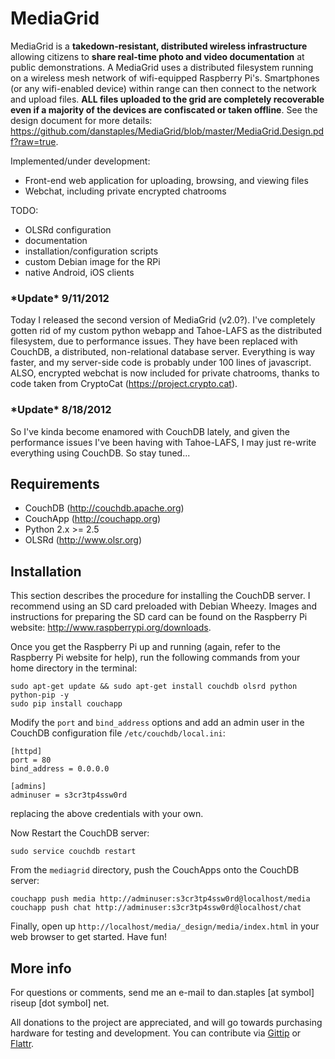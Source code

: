 MediaGrid
=========

MediaGrid is a **takedown-resistant, distributed wireless infrastructure** allowing citizens to **share real-time photo and video documentation** at public demonstrations. A MediaGrid uses a distributed filesystem running on a wireless mesh network of wifi-equipped Raspberry Pi's. Smartphones (or any wifi-enabled device) within range can then connect to the network and upload files. **ALL files uploaded to the grid are completely recoverable even if a majority of the devices are confiscated or taken offline**. See the design document for more details: https://github.com/danstaples/MediaGrid/blob/master/MediaGrid.Design.pdf?raw=true.

Implemented/under development:
* Front-end web application for uploading, browsing, and viewing files
* Webchat, including private encrypted chatrooms

TODO:
* OLSRd configuration
* documentation
* installation/configuration scripts
* custom Debian image for the RPi
* native Android, iOS clients

### \*Update\* 9/11/2012
Today I released the second version of MediaGrid (v2.0?). I've completely gotten rid of my custom python webapp and Tahoe-LAFS as the distributed filesystem, due to performance issues. They have been replaced with CouchDB, a distributed, non-relational database server. Everything is way faster, and my server-side code is probably under 100 lines of javascript. ALSO, encrypted webchat is now included for private chatrooms, thanks to code taken from CryptoCat (https://project.crypto.cat).

### \*Update\* 8/18/2012
So I've kinda become enamored with CouchDB lately, and given the performance issues I've been having with Tahoe-LAFS, I may just re-write everything using CouchDB.  So stay tuned...

Requirements
------------

* CouchDB (http://couchdb.apache.org)
* CouchApp (http://couchapp.org)
* Python 2.x >= 2.5
* OLSRd (http://www.olsr.org)

Installation
------------

This section describes the procedure for installing the CouchDB server. I recommend using an SD card preloaded with Debian Wheezy. Images and instructions for preparing the SD card can be found on the Raspberry Pi website: http://www.raspberrypi.org/downloads.

Once you get the Raspberry Pi up and running (again, refer to the Raspberry Pi website for help), run the following commands from your home directory in the terminal:

    sudo apt-get update && sudo apt-get install couchdb olsrd python python-pip -y
    sudo pip install couchapp

Modify the `port` and `bind_address` options and add an admin user in the CouchDB configuration file `/etc/couchdb/local.ini`:

    [httpd]
    port = 80
    bind_address = 0.0.0.0
    
    [admins]
    adminuser = s3cr3tp4ssw0rd

replacing the above credentials with your own.
    
Now Restart the CouchDB server:

`sudo service couchdb restart`

From the `mediagrid` directory, push the CouchApps onto the CouchDB server:

    couchapp push media http://adminuser:s3cr3tp4ssw0rd@localhost/media
    couchapp push chat http://adminuser:s3cr3tp4ssw0rd@localhost/chat

Finally, open up `http://localhost/media/_design/media/index.html` in your web browser to get started. Have fun!

More info
-------------

For questions or comments, send me an e-mail to dan.staples [at symbol] riseup [dot symbol] net.

All donations to the project are appreciated, and will go towards purchasing hardware for testing and development. You can contribute via [Gittip](https://www.gittip.com/danstaples/) or [Flattr](https://flattr.com/profile/danstaples).